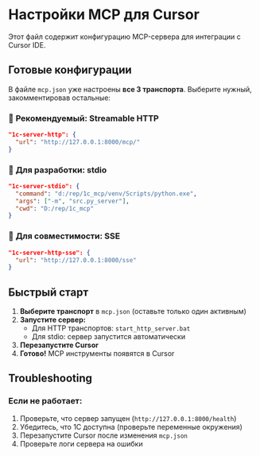# Настройки MCP для Cursor

Этот файл содержит конфигурацию MCP-сервера для интеграции с Cursor IDE.

## Готовые конфигурации

В файле `mcp.json` уже настроены **все 3 транспорта**. Выберите нужный, закомментировав остальные:

### 🚀 **Рекомендуемый: Streamable HTTP** 
```json
"1c-server-http": {
  "url": "http://127.0.0.1:8000/mcp/"
}
```

### 📡 **Для разработки: stdio**
```json  
"1c-server-stdio": {
  "command": "d:/rep/1c_mcp/venv/Scripts/python.exe",
  "args": ["-m", "src.py_server"],
  "cwd": "D:/rep/1c_mcp"
}
```

### 🌊 **Для совместимости: SSE**
```json
"1c-server-http-sse": {
  "url": "http://127.0.0.1:8000/sse"
}
```

## Быстрый старт

1. **Выберите транспорт** в `mcp.json` (оставьте только один активным)
2. **Запустите сервер:**
   - Для HTTP транспортов: `start_http_server.bat`
   - Для stdio: сервер запустится автоматически
3. **Перезапустите Cursor**
4. **Готово!** MCP инструменты появятся в Cursor

## Troubleshooting

### Если не работает:
1. Проверьте, что сервер запущен (`http://127.0.0.1:8000/health`)
2. Убедитесь, что 1С доступна (проверьте переменные окружения)
3. Перезапустите Cursor после изменения `mcp.json`
4. Проверьте логи сервера на ошибки
